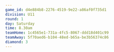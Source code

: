 ```yaml
---
game_id: d4e884b8-2276-4519-9e22-a86af0f735d1
division: U11
round: 1
day: Saturday
time: 8.30am
teamHome: 1c4565e1-731a-4fc5-8067-ddd18d401c99
teamAway: 5f70aed6-b104-48ed-b65a-be3b56374c86
diamond: 3
---
```


